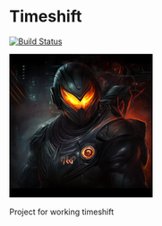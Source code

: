 # Timeshift

[![Build Status](https://circleci.com/gh/darthjee/timeshift.svg?style=shield)](https://circleci.com/gh/darthjee/timeshift)

![timeshift](https://raw.githubusercontent.com/darthjee/timeshift/master/timeshift.png)

Project for working timeshift
